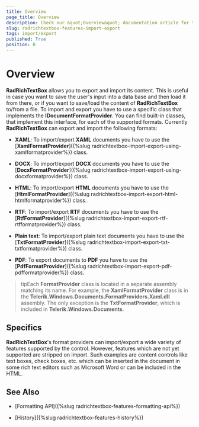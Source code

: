 ```yaml
---
title: Overview
page_title: Overview
description: Check our &quot;Overview&quot; documentation article for the RadRichTextBox {{ site.framework_name }} control.
slug: radrichtextbox-features-import-export
tags: import/export
published: True
position: 0
---
```


# Overview



__RadRichTextBox__ allows you to export and import its content. This is useful in case you want to save the user's input into a data base and then load it from there, or if you want to save/load the content of __RadRichTextBox__ to/from a file. To import and export you have to use a specific class that implements the __IDocumentFormatProvider__. You can find built-in classes, that implement this interface, for each of the supported formats. Currently __RadRichTextBox__ can export and import the following formats:
      

* __XAML__: To import/export __XAML__ documents you have to use the [__XamlFormatProvider__]({%slug radrichtextbox-import-export-using-xamlformatprovider%}) class.

* __DOCX__: To import/export __DOCX__ documents you have to use the [__DocxFormatProvider__]({%slug radrichtextbox-import-export-using-docxformatprovider%}) class.

* __HTML__: To import/export __HTML__ documents you have to use the [__HtmlFormatProvider__]({%slug radrichtextbox-import-export-html-htmlformatprovider%}) class.
     
* __RTF__: To import/export __RTF__ documents you have to use the [__RtfFormatProvider__]({%slug radrichtextbox-import-export-rtf-rtfformatprovider%}) class.

* __Plain text__: To import/export plain text documents you have to use the [__TxtFormatProvider__]({%slug radrichtextbox-import-export-txt-txtformatprovider%}) class.

* __PDF__: To export documents to __PDF__ you have to use the [__PdfFormatProvider__]({%slug radrichtextbox-import-export-pdf-pdfformatprovider%}) class.
          

>tipEach __FormatProvider__ class is located in a separate assembly matching its name. For example, the __XamlFormatProvider__ class is in the __Telerik.Windows.Documents.FormatProviders.Xaml.dll__ assembly. The only exception is the __TxtFormatProvider__, which is included in __Telerik.Windows.Documents__.
        

## Specifics

__RadRichTextBox__'s format providers can import/export a wide variety of features supported by the control. However, features which are not yet supported are stripped on import. Such examples are content controls like text boxes, check boxes, etc. which can be inserted in the document in some rich text editors such as Microsoft Word or can be included in the HTML.
        
## See Also

 * [Formatting API]({%slug radrichtextbox-features-formatting-api%})

 * [History]({%slug radrichtextbox-features-history%})
